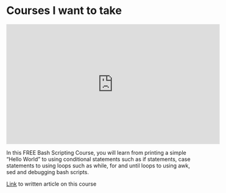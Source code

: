 <h1>Courses I want to take</h1>

<iframe width="560" height="315" src="https://www.youtube.com/embed/e7BufAVwDiM" title="YouTube video player" frameborder="0" allow="accelerometer; autoplay; clipboard-write; encrypted-media; gyroscope; picture-in-picture; web-share" allowfullscreen></iframe>

<p>
In this FREE Bash Scripting Course, you will learn from printing a simple “Hello World” to using conditional statements such as if statements, case statements to using loops such as while, for and until loops to using awk, sed and debugging bash scripts.
</p>
<a href="https://linuxhint.com/3hr_bash_tutorial/">Link</a> to written article on this course
